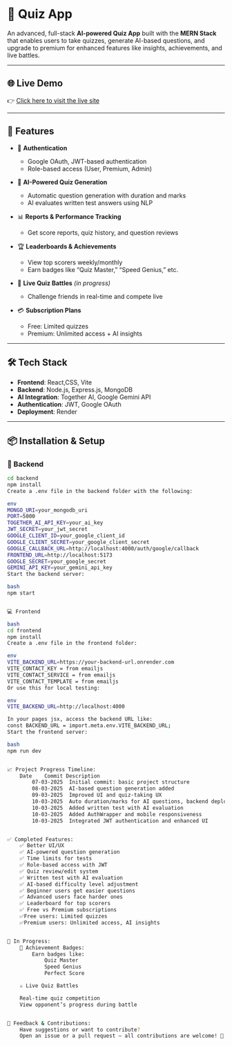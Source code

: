 # 🧠 Quiz App

An advanced, full-stack **AI-powered Quiz App** built with the **MERN Stack** that enables users to take quizzes, generate AI-based questions, and upgrade to premium for enhanced features like insights, achievements, and live battles.

---

## 🌐 Live Demo

👉 [Click here to visit the live site](https://quiz-app-cp2h.onrender.com/)

---

## 🚀 Features

- 🔐 **Authentication**
  - Google OAuth, JWT-based authentication
  - Role-based access (User, Premium, Admin)

- 🧠 **AI-Powered Quiz Generation**
  - Automatic question generation with duration and marks
  - AI evaluates written test answers using NLP

- 📊 **Reports & Performance Tracking**
  - Get score reports, quiz history, and question reviews

- 🏆 **Leaderboards & Achievements**
  - View top scorers weekly/monthly
  - Earn badges like “Quiz Master,” “Speed Genius,” etc.

- 🤝 **Live Quiz Battles** *(in progress)*
  - Challenge friends in real-time and compete live

- 💳 **Subscription Plans**
  - Free: Limited quizzes
  - Premium: Unlimited access + AI insights

---

## 🛠️ Tech Stack

- **Frontend**: React,CSS, Vite
- **Backend**: Node.js, Express.js, MongoDB
- **AI Integration**: Together AI, Google Gemini API
- **Authentication**: JWT, Google OAuth
- **Deployment**: Render

---


## 📦 Installation & Setup

### 🔗 Backend


```bash
cd backend
npm install
Create a .env file in the backend folder with the following:

env
MONGO_URI=your_mongodb_uri
PORT=5000
TOGETHER_AI_API_KEY=your_ai_key
JWT_SECRET=your_jwt_secret
GOOGLE_CLIENT_ID=your_google_client_id
GOOGLE_CLIENT_SECRET=your_google_client_secret
GOOGLE_CALLBACK_URL=http://localhost:4000/auth/google/callback
FRONTEND_URL=http://localhost:5173
GOOGLE_SECRET=your_google_secret
GEMINI_API_KEY=your_gemini_api_key
Start the backend server:

bash
npm start


💻 Frontend

bash
cd frontend
npm install
Create a .env file in the frontend folder:

env
VITE_BACKEND_URL=https://your-backend-url.onrender.com
VITE_CONTACT_KEY = from emailjs 
VITE_CONTACT_SERVICE = from emailjs 
VITE_CONTACT_TEMPLATE = from emailjs 
Or use this for local testing:

env
VITE_BACKEND_URL=http://localhost:4000

In your pages jsx, access the backend URL like:
const BACKEND_URL = import.meta.env.VITE_BACKEND_URL;
Start the frontend server:

bash
npm run dev


📈 Project Progress Timeline:
    Date	Commit Description
        07-03-2025	Initial commit: basic project structure
        08-03-2025	AI-based question generation added
        09-03-2025	Improved UI and quiz-taking UX
        10-03-2025	Auto duration/marks for AI questions, backend deployed
        10-03-2025	Added written test with AI evaluation
        10-03-2025	Added AuthWrapper and mobile responsiveness
        10-03-2025	Integrated JWT authentication and enhanced UI


✅ Completed Features:
    ✅ Better UI/UX
    ✅ AI-powered question generation
    ✅ Time limits for tests
    ✅ Role-based access with JWT
    ✅ Quiz review/edit system
    ✅ Written test with AI evaluation
    ✅ AI-based difficulty level adjustment
    ✅ Beginner users get easier questions
    ✅ Advanced users face harder ones
    ✅ Leaderboard for top scorers
    ✅ Free vs Premium subscriptions
    ✅Free users: Limited quizzes
    ✅Premium users: Unlimited access, AI insights


🔄 In Progress:
    🏅 Achievement Badges:
        Earn badges like:
            Quiz Master
            Speed Genius
            Perfect Score

    ⚔️ Live Quiz Battles

    Real-time quiz competition
    View opponent’s progress during battle


💬 Feedback & Contributions:
    Have suggestions or want to contribute?
    Open an issue or a pull request — all contributions are welcome! 🙌